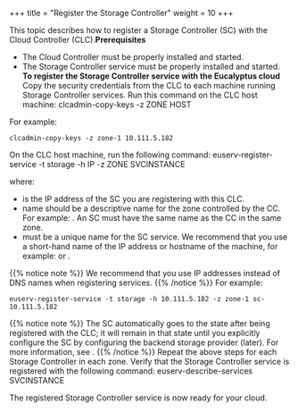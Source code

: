 +++
title = "Register the Storage Controller"
weight = 10
+++

This topic describes how to register a Storage Controller (SC) with the Cloud Controller (CLC).**Prerequisites** 

* The Cloud Controller must be properly installed and started. 
* The Storage Controller service must be properly installed and started. 
**To register the Storage Controller service with the Eucalyptus cloud** Copy the security credentials from the CLC to each machine running Storage Controller services. Run this command on the CLC host machine: 
    clcadmin-copy-keys -z ZONE HOST

For example: 


    clcadmin-copy-keys -z zone-1 10.111.5.182

On the CLC host machine, run the following command: 
    euserv-register-service -t storage -h IP -z ZONE SVCINSTANCE

where: 



* is the IP address of the SC you are registering with this CLC. 
* name should be a descriptive name for the zone controlled by the CC. For example: . An SC must have the same name as the CC in the same zone. 
* must be a unique name for the SC service. We recommend that you use a short-hand name of the IP address or hostname of the machine, for example: or . 

{{% notice note %}}
We recommend that you use IP addresses instead of DNS names when registering services. 
{{% /notice %}}
For example: 


    euserv-register-service -t storage -h 10.111.5.182 -z zone-1 sc-10.111.5.182


{{% notice note %}}
The SC automatically goes to the state after being registered with the CLC; it will remain in that state until you explicitly configure the SC by configuring the backend storage provider (later). For more information, see . 
{{% /notice %}}
Repeat the above steps for each Storage Controller in each zone. Verify that the Storage Controller service is registered with the following command: 
    euserv-describe-services SVCINSTANCE

The registered Storage Controller service is now ready for your cloud. 

